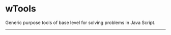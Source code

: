 # wTools

Generic purpose tools of base level for solving problems in Java Script.

_ _ _ _ _ _























































